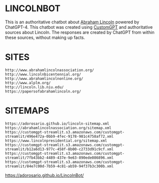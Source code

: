# LINCOLNBOT
This is an authoritative chatbot about [Abraham Lincoln](https://adorosario.github.io/LincolnBot/) powered by ChatGPT-4. This chatbot was created using [CustomGPT](https://customgpt.ai/) and authoritative sources about Lincoln. The responses are created by ChatGPT from within these sources, without making up facts. 

# SITES
```
http://www.abrahamlincolnassociation.org/
http://www.lincolnbicentennial.org/
http://www.abrahamlincolnonline.org/
http://www.alplm.org/
http://lincoln.lib.niu.edu/
https://papersofabrahamlincoln.org/
```

# SITEMAPS
```
https://adorosario.github.io/lincoln-sitemap.xml
https://abrahamlincolnassociation.org/sitemap.xml
https://customgpt-streamlit.s3.amazonaws.com/customgpt-streamlit/496e472a-0bb9-4fec-9178-981c4758af72.xml
https://www.lincolnpresidential.org/sitemap.xml
https://customgpt-streamlit.s3.amazonaws.com/customgpt-streamlit/b12a6d13-977c-458f-8b00-c2733d91c9cf.xml
https://customgpt-streamlit.s3.amazonaws.com/customgpt-streamlit/7fb43bb2-4489-437e-9e63-890ede086896.xml
https://customgpt-streamlit.s3.amazonaws.com/customgpt-streamlit/84e7c00d-7b59-4c81-ab59-94f37b3c300b.xml
```

https://adorosario.github.io/LincolnBot/